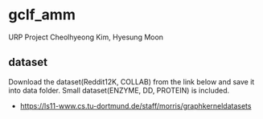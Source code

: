 # gclf_amm
URP Project
Cheolhyeong Kim, Hyesung Moon

## dataset
Download the dataset(Reddit12K, COLLAB) from the link below and save it into data folder.
Small dataset(ENZYME, DD, PROTEIN) is included.
- https://ls11-www.cs.tu-dortmund.de/staff/morris/graphkerneldatasets
